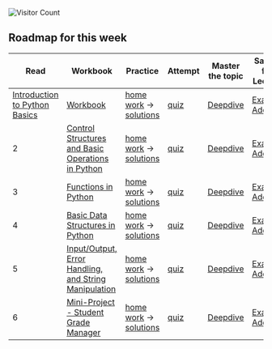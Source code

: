 ![Visitor Count](https://visitor-badge.laobi.icu/badge?page_id=simplifylearning101.dsa_with_python)

## Roadmap for this week
| Read | Workbook | Practice | Attempt | Master the topic | Samples from Leetcode |
|---|---|---|---|---|---|
| [Introduction to Python Basics](materials/1_1.markdown) | [Workbook](workbook/01.ipynb) | [home work](materials/1_2.markdown) -> [solutions](materials/1_3.markdown)|[quiz](materials/1_4.markdown)|[Deepdive](materials/1_5.markdown)| [Example](materials/1_6.markdown), [Additional](materials/1_7.markdown) |
| 2 | [Control Structures and Basic Operations in Python](materials/2_1.markdown) | [home work](materials/2_2.markdown) -> [solutions](materials/2_3.markdown)|[quiz](materials/2_4.markdown)|[Deepdive](materials/2_5.markdown)| [Example](materials/2_6.markdown), [Additional](materials/2_7.markdown) |
| 3 | [Functions in Python](materials/3_1.markdown) | [home work](materials/3_2.markdown) -> [solutions](materials/3_3.markdown)|[quiz](materials/3_4.markdown)|[Deepdive](materials/3_5.markdown)| [Example](materials/3_6.markdown), [Additional](materials/3_7.markdown) |
| 4 | [Basic Data Structures in Python](materials/4_1.markdown) | [home work](materials/4_2.markdown) -> [solutions](materials/4_3.markdown)|[quiz](materials/4_4.markdown)|[Deepdive](materials/4_5.markdown)| [Example](materials/4_6.markdown), [Additional](materials/4_7.markdown) |
| 5 | [Input/Output, Error Handling, and String Manipulation](materials/5_1.markdown) | [home work](materials/5_2.markdown) -> [solutions](materials/5_3.markdown)|[quiz](materials/5_4.markdown)|[Deepdive](materials/5_5.markdown)| [Example](materials/5_6.markdown), [Additional](materials/5_7.markdown) |
| 6 | [Mini-Project - Student Grade Manager](materials/6_1.markdown) | [home work](materials/6_2.markdown) -> [solutions](materials/6_3.markdown)|[quiz](materials/6_4.markdown)|[Deepdive](materials/6_5.markdown)| [Example](materials/6_6.markdown), [Additional](materials/6_7.markdown) |
